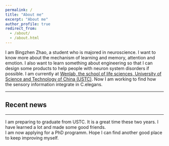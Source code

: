 ```yaml
---
permalink: /
title: "About me"
excerpt: "About me"
author_profile: true
redirect_from: 
  - /about/
  - /about.html
---
```



I am Bingzhen Zhao, a student who is majored in neuroscience. I want to know more about the mechanism of learning and memory, attention and emotion. I also want to learn something about engineering so that I can design some products to help people with neuron system disorders if possible.
I am currently at [Wenlab, the school of life sciences, University of Science and Technology of China (USTC)](http://en.biox.ustc.edu.cn/). Now I am working to find how the sensory information integrate in C.elegans.


---
## Recent news
---


I am preparing to graduate from USTC. It is a great time these two years. I have learned a lot and made some good friends.  
I am now applying for a PhD programm. Hope I can find another good place to keep improving myself.



